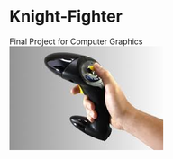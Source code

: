 # Knight-Fighter
Final Project for Computer Graphics
![CAVE_VR_Controller](documents/CAVE_VR_Controller.jpg)